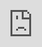 <iframe 
src="https://www.loom.com/share/f2ced15050a34dfaa8272dd86d77138e" frameborder="0" 
webkitallowfullscreen mozallowfullscreen allowfullscreen 
style="position: absolute; top: 0; left: 0; width: 100%; height: 100%;">
</iframe>

* Item 1
* Item 2